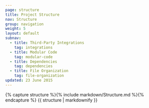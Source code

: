 ```yaml
---
page: structure
title: Project Structure
nav: Structure
group: navigation
weight: 5
layout: default
subnav:
  - title: Third-Party Integrations
    tag: integrations
  - title: Modular Code
    tag: modular-code
  - title: Dependencies
    tag: dependencies
  - title: File Organization
    tag: file-organization
updated: 23 June 2015
---
```


<div class="docs-section">
		{% capture structure %}{% include markdown/Structure.md %}{% endcapture %}
		{{ structure | markdownify }}
</div>

